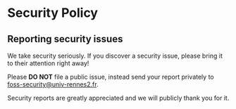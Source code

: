 # Security Policy

## Reporting security issues
We take security seriously. If you discover a security issue, please bring it to their attention right away!

Please **DO NOT** file a public issue, instead send your report privately to [foss-security@univ-rennes2.fr](mailto:foss-security@univ-rennes2.fr).

Security reports are greatly appreciated and we will publicly thank you for it.
